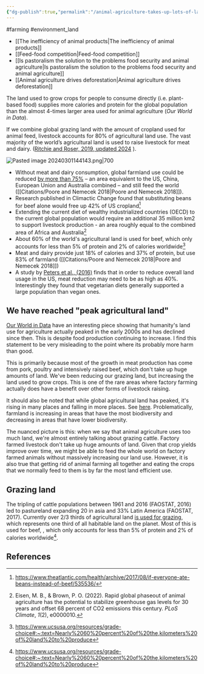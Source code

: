 ```yaml
---
{"dg-publish":true,"permalink":"/animal-agriculture-takes-up-lots-of-land-but-provide-few-calories/","tags":["#animal_feed","#farming","#environment_land"],"created":"2025-10-23T17:42:42.965+01:00","updated":"2025-10-23T19:18:51.080+01:00"}
---
```


#farming #environment_land 

- [[The inefficiency of animal products\|The inefficiency of animal products]]
- [[Feed-food competition\|Feed-food competition]]
- [[Is pastoralism the solution to the problems food security and animal agriculture\|Is pastoralism the solution to the problems food security and animal agriculture]]
- [[Animal agriculture drives deforestation\|Animal agriculture drives deforestation]]

The land used to grow crops for people to consume directly (i.e. plant-based food) supplies more calories and protein for the global population than the almost 4-times larger area used for animal agriculture (_Our World in Data_).

If we combine global grazing land with the amount of cropland used for animal feed, livestock accounts for 80% of agricultural land use. The vast majority of the world’s agricultural land is used to raise livestock for meat and dairy. ([Ritchie and Roser, 2019, updated 2024](https://ourworldindata.org/global-land-for-agriculture) ). 

![Pasted image 20240301144143.png|700](/img/user/Pasted%20image%2020240301144143.png)

- Without meat and dairy consumption, global farmland use could be reduced [by more than 75%](https://www.theguardian.com/environment/2018/may/31/avoiding-meat-and-dairy-is-single-biggest-way-to-reduce-your-impact-on-earth) – an area equivalent to the US, China, European Union and Australia combined – and still feed the world ([[Citations/Poore and Nemecek 2018\|Poore and Nemecek 2018]]).
- Research published in Climactic Change found that substituting beans for beef alone would free up 42% of US cropland[^5]
- Extending the current diet of wealthy industrialized countries (OECD) to the current global population would require an additional 35 million km2 to support livestock production - an area roughly equal to the combined area of Africa and Australia[^4]
- About 60% of the world's agricultural land is used for beef, which only accounts for less than 5% of protein and 2% of calories worldwide[^6]
- Meat and dairy provide just 18% of calories and 37% of protein, but use 83% of farmland ([[Citations/Poore and Nemecek 2018\|Poore and Nemecek 2018]])
- A study by [Peters et al., (2016)](https://online.ucpress.edu/elementa/article/doi/10.12952/journal.elementa.000116/112904/Carrying-capacity-of-U-S-agricultural-land-Ten) finds that in order to reduce overall land usage in the US, meat reduction may need to be as high as 40%. Interestingly they found that vegetarian diets generally supported a large population than vegan ones.

## We have reached "peak agricultural land"
[Our World in Data](https://ourworldindata.org/peak-agriculture-land) have an interesting piece showing that humanity's land use for agriculture actually peaked in the early 2000s and has declined since then. This is despite food production continuing to increase. I find this statement to be very misleading to the point where its probably more harm than good.

This is primarily because most of the growth in meat production has come from pork, poultry and intensively raised beef, which don't take up huge amounts of land. We've been reducing our grazing land, but increasing the land used to grow crops. This is one of the rare areas where factory farming actually does have a benefit over other forms of livestock raising.

It should also be noted that while global agricultural land has peaked, it's rising in many places and falling in more places. See [here](https://ourworldindata.org/grapher/agriculture-more-less-land). Problematically, farmland is increasing in areas that have the most biodiversity and decreasing in areas that have lower biodiversity. 

The nuanced picture is this: when we say that animal agriculture uses too much land, we're almost entirely talking about grazing cattle. Factory farmed livestock don't take up huge amounts of land. Given that crop yields improve over time, we might be able to feed the whole world on factory farmed animals without massively increasing our land use. However, it is also true that getting rid of animal farming all together and eating the crops that we normally feed to them is by far the most land efficient use.

## Grazing land
The tripling of cattle populations between 1961 and 2016 (FAOSTAT, 2016) led to pastureland expanding 20 in asia and 33% Latin America (FAOSTAT, 2017). Currently over 2/3 thirds of agricultural land [is used for grazing](https://ourworldindata.org/land-use), which represents one third of all habitable land on the planet. Most of this is used for beef, , which only accounts for less than 5% of protein and 2% of calories worldwide[^6]. 

## References
[^4]: Eisen, M. B., & Brown, P. O. (2022). Rapid global phaseout of animal agriculture has the potential to stabilize greenhouse gas levels for 30 years and offset 68 percent of CO2 emissions this century. _PLoS Climate_, _1_(2), e0000010.
[^5]: https://www.theatlantic.com/health/archive/2017/08/if-everyone-ate-beans-instead-of-beef/535536/
[^6]: https://www.ucsusa.org/resources/grade-choice#:~:text=Nearly%2060%20percent%20of%20the,kilometers%20of%20land%20to%20produce